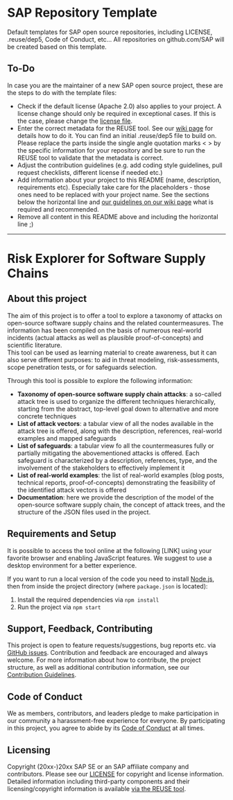 # SAP Repository Template

Default templates for SAP open source repositories, including LICENSE, .reuse/dep5, Code of Conduct, etc... All repositories on github.com/SAP will be created based on this template.

## To-Do

In case you are the maintainer of a new SAP open source project, these are the steps to do with the template files:

- Check if the default license (Apache 2.0) also applies to your project. A license change should only be required in exceptional cases. If this is the case, please change the [license file](LICENSE).
- Enter the correct metadata for the REUSE tool. See our [wiki page](https://wiki.wdf.sap.corp/wiki/display/ospodocs/Using+the+Reuse+Tool+of+FSFE+for+Copyright+and+License+Information) for details how to do it. You can find an initial .reuse/dep5 file to build on. Please replace the parts inside the single angle quotation marks < > by the specific information for your repository and be sure to run the REUSE tool to validate that the metadata is correct.
- Adjust the contribution guidelines (e.g. add coding style guidelines, pull request checklists, different license if needed etc.)
- Add information about your project to this README (name, description, requirements etc). Especially take care for the <your-project> placeholders - those ones need to be replaced with your project name. See the sections below the horizontal line and [our guidelines on our wiki page](https://wiki.wdf.sap.corp/wiki/display/ospodocs/Guidelines+for+README.md+file) what is required and recommended.
- Remove all content in this README above and including the horizontal line ;)

***

# Risk Explorer for Software Supply Chains

## About this project

The aim of this project is to offer a tool to explore a taxonomy of attacks on open-source software supply chains and the related  countermeasures. The information has been compiled on the basis of numerous real-world incidents (actual attacks as well as plausible proof-of-concepts) and scientific literature.
\
This tool can be used as learning material to create awareness, but it can also serve different purposes: to aid in threat modeling, risk-assessments, scope penetration tests, or for safeguards selection.

Through this tool is possible to explore the following information:
* **Taxonomy of open-source software supply chain attacks**: a so-called attack tree is used to organize the different techniques hierarchically, starting from the abstract, top-level goal down to alternative and more concrete techniques
* **List of attack vectors**: a tabular view of all the nodes available in the attack tree is offered, along with the description, references, real-world examples and mapped safeguards
*  **List of safeguards**: a tabular view fo all the countermeasures fully or partially mitigating the abovementioned attacks is offered. Each safeguard is characterized by a description, references, type, and the involvement of the stakeholders to effectively implement it
*  **List of real-world examples**: the list of real-world examples (blog posts, technical reports, proof-of-concepts) demonstrating the feasibility of the identified attack vectors is offered
*  **Documentation**: here we provide the description of the model of the open-source software supply chain, the concept of attack trees, and the structure of the JSON files used in the project.

## Requirements and Setup

It is possible to access the tool online at the following \[LINK\] using your favorite browser and enabling JavaScript features. We suggest to use a desktop environment for a better experience.

If you want to run a local version of the code you need to install [Node.js](https://nodejs.dev/learn/how-to-install-nodejs), then from inside the project directory (where `package.json` is located):
1. Install the required dependencies via `npm install`
2. Run the project via `npm start`
   
## Support, Feedback, Contributing

This project is open to feature requests/suggestions, bug reports etc. via [GitHub issues](https://github.com/SAP/<your-project>/issues). Contribution and feedback are encouraged and always welcome. For more information about how to contribute, the project structure, as well as additional contribution information, see our [Contribution Guidelines](CONTRIBUTING.md).

## Code of Conduct

We as members, contributors, and leaders pledge to make participation in our community a harassment-free experience for everyone. By participating in this project, you agree to abide by its [Code of Conduct](CODE_OF_CONDUCT.md) at all times.

## Licensing

Copyright (20xx-)20xx SAP SE or an SAP affiliate company and <your-project> contributors. Please see our [LICENSE](LICENSE) for copyright and license information. Detailed information including third-party components and their licensing/copyright information is available [via the REUSE tool](https://api.reuse.software/info/github.com/SAP/<your-project>).
